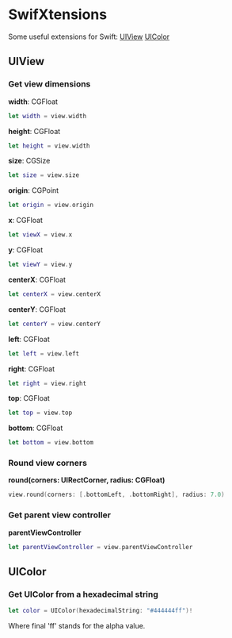 # SwifXtensions

Some useful extensions for Swift:
[UIView](##uiview)
[UIColor](##uicolor)

## UIView

### Get view dimensions

**width**: CGFloat  
```Swift
let width = view.width
```
**height**: CGFloat  
```Swift
let height = view.width
```
**size**: CGSize  
```Swift
let size = view.size
```
**origin**: CGPoint
```Swift
let origin = view.origin
```  
**x**: CGFloat
```Swift
let viewX = view.x
```    
**y**: CGFloat  
```Swift
let viewY = view.y
```
**centerX**: CGFloat
```Swift
let centerX = view.centerX
```  
**centerY**: CGFloat
```Swift
let centerY = view.centerY
```   
**left**: CGFloat  
```Swift
let left = view.left
```
**right**: CGFloat  
```Swift
let right = view.right
```
**top**: CGFloat  
```Swift
let top = view.top
```
**bottom**: CGFloat
```Swift
let bottom = view.bottom
```  

### Round view corners
**round(corners: UIRectCorner, radius: CGFloat)**  
```Swift
view.round(corners: [.bottomLeft, .bottomRight], radius: 7.0)
```
### Get parent view controller
**parentViewController**
```Swift
let parentViewController = view.parentViewController
```
## UIColor

### Get UIColor from a hexadecimal string
```Swift
let color = UIColor(hexadecimalString: "#444444ff")!
```
Where final 'ff' stands for the alpha value.
